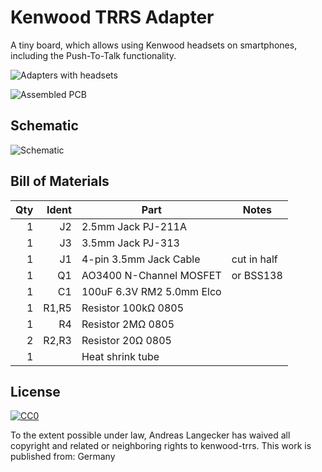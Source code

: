 # Kenwood TRRS Adapter
A tiny board, which allows using Kenwood headsets on smartphones, including the Push-To-Talk functionality.


![Adapters with headsets](https://user-images.githubusercontent.com/10246027/125057716-d5715000-e0a9-11eb-8ba7-b0adcbb76c5f.png)

![Assembled PCB](https://user-images.githubusercontent.com/10246027/125057492-96db9580-e0a9-11eb-9df0-e667d7f9d993.png)



## Schematic
![Schematic](https://user-images.githubusercontent.com/10246027/125056564-a3abb980-e0a8-11eb-83fb-2563cf299dc9.png)


## Bill of Materials
| Qty | Ident | Part                     | Notes
|----:|------:|--------------------------|------------
|   1 |    J2 | 2.5mm Jack PJ-211A       |
|   1 |    J3 | 3.5mm Jack PJ-313        | 
|   1 |    J1 | 4-pin 3.5mm Jack Cable   | cut in half
|   1 |    Q1 | AO3400 N-Channel MOSFET  | or BSS138
|   1 |    C1 | 100uF 6.3V RM2 5.0mm Elco
|   1 | R1,R5 | Resistor 100kΩ 0805
|   1 |    R4 | Resistor 2MΩ 0805
|   2 | R2,R3 | Resistor 20Ω 0805
|   1 |       | Heat shrink tube


## License
[![CC0](http://i.creativecommons.org/p/zero/1.0/88x31.png)](http://creativecommons.org/publicdomain/zero/1.0/)

To the extent possible under law, Andreas Langecker has waived all copyright and related or neighboring rights to kenwood-trrs. This work is published from: Germany